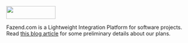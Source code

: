 <img src="http://img.rultor.com/logo.png" style="width: 131px; height: 35px;">

Fazend.com is a Lightweight Integration Platform for software projects. Read
[this blog article](http://blog.rultor.com/post/50437385919)
for some preliminary details about our plans.


